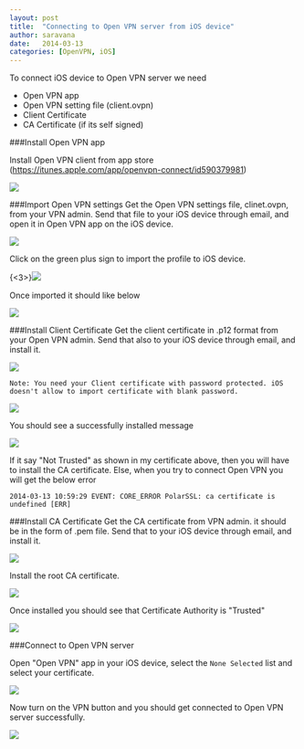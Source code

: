 ```yaml
---
layout: post
title:  "Connecting to Open VPN server from iOS device"
author: saravana
date:   2014-03-13
categories: [OpenVPN, iOS]
---
```

To connect iOS device to Open VPN server we need

* Open VPN app
* Open VPN setting file (client.ovpn)
* Client Certificate
* CA Certificate (if its self signed)

<!-- more -->


###Install Open VPN app

Install Open VPN client from app store (https://itunes.apple.com/app/openvpn-connect/id590379981)

![](/assets/images/2014/Mar/20140313_174551000_iOS.jpg)


###Import Open VPN settings
Get the Open VPN settings file, clinet.ovpn, from your VPN admin. Send that file to your iOS device through email, and open it in Open VPN app on the iOS device.

![](/assets/images/2014/Mar/20140313_175334000_iOS.jpg)

Click on the green plus sign to import the profile to iOS device.

{<3>}![](/assets/images/2014/Mar/20140313_180407000_iOS.jpg)

Once imported it should like below

![](/assets/images/2014/Mar/20140313_180416000_iOS.jpg)

###Install Client Certificate
Get the client certificate in .p12 format from your Open VPN admin. Send that also to your iOS device through email, and install it.

![](/assets/images/2014/Mar/20140313_180433000_iOS-1.jpg)

	Note: You need your Client certificate with password protected. iOS doesn't allow to import certificate with blank password.
    
![](/assets/images/2014/Mar/20140313_180452000_iOS.jpg)

You should see a successfully installed message

![](/assets/images/2014/Mar/20140313_180504000_iOS.jpg)

If it say "Not Trusted" as shown in my certificate above, then you will have to install the CA certificate. Else, when you try to connect Open VPN you will get the below error

	2014-03-13 10:59:29 EVENT: CORE_ERROR PolarSSL: ca certificate is undefined [ERR]

###Install CA Certificate
Get the CA certificate from VPN admin. it should be in the form of .pem file. Send that to your iOS device through email, and install it.

![](/assets/images/2014/Mar/20140313_180531000_iOS.jpg)

Install the root CA certificate. 

![](/assets/images/2014/Mar/20140313_180534000_iOS.jpg)

Once installed you should see that Certificate Authority is "Trusted"

![](/assets/images/2014/Mar/20140313_180547000_iOS.jpg)

###Connect to Open VPN server

Open "Open VPN" app in your iOS device, select the `None Selected` list and select your certificate.

![](/assets/images/2014/Mar/20140313_180601000_iOS.jpg)

Now turn on the VPN button and you should get connected to Open VPN server successfully.

![](/assets/images/2014/Mar/20140313_180641000_iOS.jpg)
